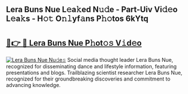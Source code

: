 ## Lera Buns Nue L𝚎a𝚔ed N𝚞𝚍e - Part-Uiv Vi𝚍𝚎o L𝚎a𝚔s - H𝚘𝚝 O𝚗𝚕yf𝚊ns P𝚑𝚘tos 6kYtq

# <h2><a href="http://kfczlp.oniu.top/?m=Lera+Buns+Nue">🔗👉 🔴 Lera Buns Nue P𝚑ot𝚘𝚜 V𝚒d𝚎o</a></h2>

[![Lera Buns Nue Nu𝚍e𝚜](https://i.imgur.com/0qMVB7G.gif)](http://kfczlp.oniu.top/?m=Lera+Buns+Nue)
Social media thought leader Lera Buns Nue, recognized for disseminating dance and lifestyle information, featuring presentations and blogs. Trailblazing scientist researcher Lera Buns Nue, recognized for their groundbreaking discoveries and commitment to advancing knowledge.  
